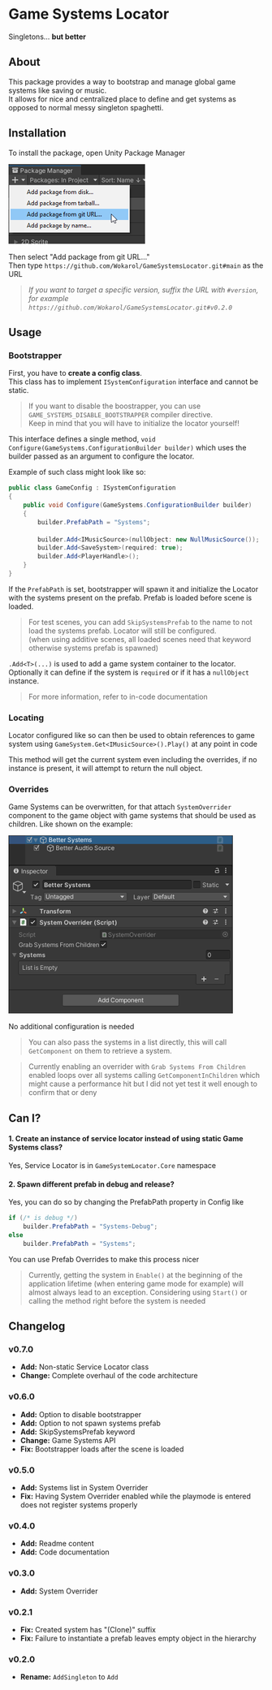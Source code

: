 
# Game Systems Locator

Singletons... **but better**

## About
This package provides a way to bootstrap and manage global game systems like saving or music.  
It allows for nice and centralized place to define and get systems as opposed to normal messy singleton spaghetti.

## Installation
To install the package, open Unity Package Manager

![](readme-src/upm.png)

Then select "Add package from git URL..."  
Then type ` https://github.com/Wokarol/GameSystemsLocator.git#main ` as the URL  
> *If you want to target a specific version, suffix the URL with ` #version `, for example ` https://github.com/Wokarol/GameSystemsLocator.git#v0.2.0 `*

## Usage
### Bootstrapper
First, you have to **create a config class**.  
This class has to implement ` ISystemConfiguration ` interface and cannot be static.

> If you want to disable the boostrapper, you can use ` GAME_SYSTEMS_DISABLE_BOOTSTRAPPER ` compiler directive.  
> Keep in mind that you will have to initialize the locator yourself!

This interface defines a single method, ` void Configure(GameSystems.ConfigurationBuilder builder) ` which uses the builder passed as an argument to configure the locator.

Example of such class might look like so:
```cs
public class GameConfig : ISystemConfiguration
{
    public void Configure(GameSystems.ConfigurationBuilder builder)
    {
        builder.PrefabPath = "Systems";

        builder.Add<IMusicSource>(nullObject: new NullMusicSource());
        builder.Add<SaveSystem>(required: true);
        builder.Add<PlayerHandle>();
    }
}
```

If the ` PrefabPath ` is set, bootstrapper will spawn it and initialize the Locator with the systems present on the prefab. Prefab is loaded before scene is loaded.

> For test scenes, you can add ` SkipSystemsPrefab ` to the name to not load the systems prefab. Locator will still be configured.  
> (when using additive scenes, all loaded scenes need that keyword otherwise systems prefab is spawned)

` .Add<T>(...) ` is used to add a game system container to the locator. Optionally it can define if the system is ` required ` or if it has a ` nullObject ` instance.

> For more information, refer to in-code documentation

### Locating
Locator configured like so can then be used to obtain references to game system using ` GameSystem.Get<IMusicSource>().Play() ` at any point in code

This method will get the current system even including the overrides, if no instance is present, it will attempt to return the null object.

### Overrides
Game Systems can be overwritten, for that attach ` SystemOverrider ` component to the game object with game systems that should be used as children. Like shown on the example:

![](readme-src/overrider.png)

No additional configuration is needed

> You can also pass the systems in a list directly, this will call ` GetComponent ` on them to retrieve a system.

> Currently enabling an overrider with ` Grab Systems From Children ` enabled loops over all systems calling ` GetComponentInChildren ` which might cause a performance hit but I did not yet test it well enough to confirm that or deny

## Can I?
#### 1. Create an instance of service locator instead of using static Game Systems class?
Yes, Service Locator is in ` GameSystemLocator.Core ` namespace
#### 2. Spawn different prefab in debug and release?
Yes, you can do so by changing the PrefabPath property in Config like
```cs
if (/* is debug */)
    builder.PrefabPath = "Systems-Debug";
else
    builder.PrefabPath = "Systems";
```
You can use Prefab Overrides to make this process nicer

> Currently, getting the system in ` Enable() ` at the beginning of the application lifetime (when entering game mode for example) will almost always lead to an exception. Considering using ` Start() ` or calling the method right before the system is needed

## Changelog
### v0.7.0
- **Add:** Non-static Service Locator class
- **Change:** Complete overhaul of the code architecture


### v0.6.0
- **Add:** Option to disable bootstrapper
- **Add:** Option to not spawn systems prefab
- **Add:** SkipSystemsPrefab keyword
- **Change:** Game Systems API
- **Fix:** Bootstrapper loads after the scene is loaded


### v0.5.0
- **Add:** Systems list in System Overrider
- **Fix:** Having System Overrider enabled while the playmode is entered does not register systems properly

### v0.4.0
- **Add:** Readme content
- **Add:** Code documentation

### v0.3.0
- **Add:** System Overrider

### v0.2.1
- **Fix:** Created system has "(Clone)" suffix
- **Fix:** Failure to instantiate a prefab leaves empty object in the hierarchy

### v0.2.0
- **Rename:** ` AddSingleton ` to ` Add `
